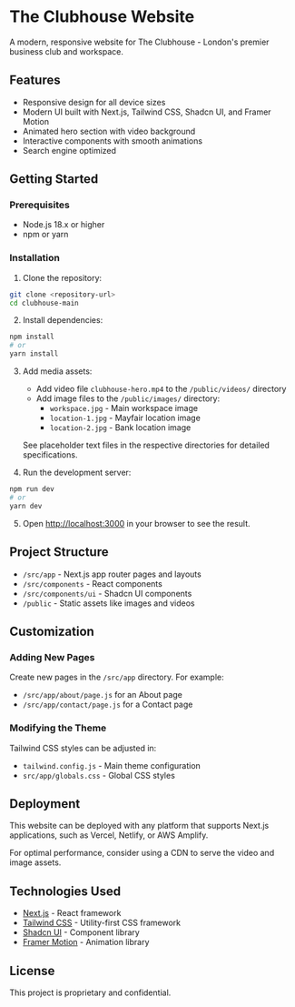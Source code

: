 # The Clubhouse Website

A modern, responsive website for The Clubhouse - London's premier business club and workspace.

## Features

- Responsive design for all device sizes
- Modern UI built with Next.js, Tailwind CSS, Shadcn UI, and Framer Motion
- Animated hero section with video background
- Interactive components with smooth animations
- Search engine optimized

## Getting Started

### Prerequisites

- Node.js 18.x or higher
- npm or yarn

### Installation

1. Clone the repository:
```bash
git clone <repository-url>
cd clubhouse-main
```

2. Install dependencies:
```bash
npm install
# or
yarn install
```

3. Add media assets:
   - Add video file `clubhouse-hero.mp4` to the `/public/videos/` directory
   - Add image files to the `/public/images/` directory:
     - `workspace.jpg` - Main workspace image
     - `location-1.jpg` - Mayfair location image
     - `location-2.jpg` - Bank location image
   
   See placeholder text files in the respective directories for detailed specifications.

4. Run the development server:
```bash
npm run dev
# or
yarn dev
```

5. Open [http://localhost:3000](http://localhost:3000) in your browser to see the result.

## Project Structure

- `/src/app` - Next.js app router pages and layouts
- `/src/components` - React components
- `/src/components/ui` - Shadcn UI components
- `/public` - Static assets like images and videos

## Customization

### Adding New Pages

Create new pages in the `/src/app` directory. For example:
- `/src/app/about/page.js` for an About page
- `/src/app/contact/page.js` for a Contact page

### Modifying the Theme

Tailwind CSS styles can be adjusted in:
- `tailwind.config.js` - Main theme configuration
- `src/app/globals.css` - Global CSS styles

## Deployment

This website can be deployed with any platform that supports Next.js applications, such as Vercel, Netlify, or AWS Amplify.

For optimal performance, consider using a CDN to serve the video and image assets.

## Technologies Used

- [Next.js](https://nextjs.org/) - React framework
- [Tailwind CSS](https://tailwindcss.com/) - Utility-first CSS framework
- [Shadcn UI](https://ui.shadcn.com/) - Component library
- [Framer Motion](https://www.framer.com/motion/) - Animation library

## License

This project is proprietary and confidential.
